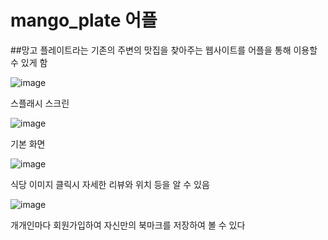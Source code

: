 # mango_plate 어플
##망고 플레이트라는 기존의 주변의 맛집을 찾아주는 웹사이트를 어플을 통해 이용할 수 있게 함


![image](https://user-images.githubusercontent.com/51785795/210170693-49c9437c-7f2d-44ff-a73c-c4ce9673fdfa.png)


스플래시 스크린

![image](https://user-images.githubusercontent.com/51785795/210170702-a3d4bd14-72ee-459b-944d-aa9edc6ae790.png)


기본 화면 


![image](https://user-images.githubusercontent.com/51785795/210170773-be1aefbb-1e40-4417-bc12-24fcf53dfa72.png)


식당 이미지 클릭시 자세한 리뷰와 위치 등을 알 수 있음

![image](https://user-images.githubusercontent.com/51785795/210170720-a14462ea-0fdb-4c4b-b2f4-8411e9ce5f5f.png)

개개인마다 회원가입하여 자신만의 북마크를 저장하여 볼 수 있다
